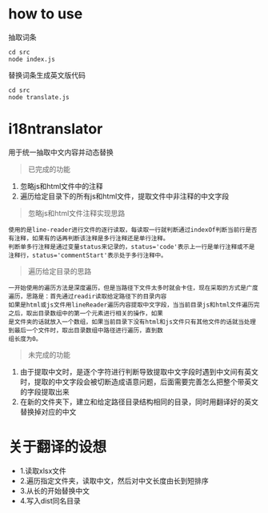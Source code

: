 # how to use
抽取词条
```
cd src
node index.js
```
替换词条生成英文版代码
```
cd src
node translate.js

```

# i18ntranslator
用于统一抽取中文内容并动态替换
>已完成的功能
<ol>
  <li>忽略js和html文件中的注释</li>
  <li>遍历给定目录下的所有js和html文件，提取文件中非注释的中文字段</li>
</ol>

> 忽略js和html文件注释实现思路

    使用的是line-reader进行文件的逐行读取，每读取一行就判断通过indexOf判断当前行是否有注释，如果有的话再判断该注释是多行注释还是单行注释。
    判断单多行注释是通过变量status来记录的，status='code'表示上一行是单行注释或不是注释行，status='commentStart'表示处于多行注释中。
    
> 遍历给定目录的思路

    一开始使用的遍历方法是深度遍历，但是当路径下文件太多时就会卡住，现在采取的方式是广度遍历，思路是：首先通过readir读取给定路径下的目录内容
    如果是html或js文件用lineReader遍历内容提取中文字段，当当前目录js和html文件遍历完之后，取出目录数组中的第一个元素进行相关的操作，如果
    是文件夹的话就放入一个数组，如果当前目录下没有html和js文件只有其他文件的话就当处理到最后一个文件时，取出目录数组中路径进行遍历，直到数
    组长度为0。
    
> 未完成的功能
 
 <ol>
   <li>由于提取中文时，是逐个字符进行判断导致提取中文字段时遇到中文间有英文时，提取的中文字段会被切断造成语意问题，后面需要完善怎么把整个带英文
   的字段提取出来</li>
   <li>在新的文件夹下，建立和给定路径目录结构相同的目录，同时用翻译好的英文替换掉对应的中文</li>
 </ol>
    
    
    
# 关于翻译的设想
- 1.读取xlsx文件
- 2.遍历指定文件夹，读取中文，然后对中文长度由长到短排序
- 3.从长的开始替换中文
- 4.写入dist同名目录
